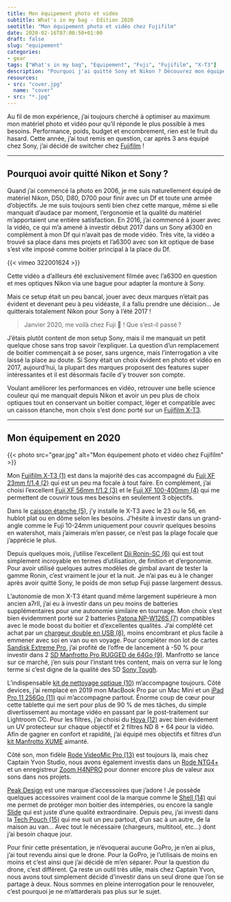```yaml
---
title: Mon équipement photo et vidéo
subtitle: What's in my bag - Edition 2020
seotitle: "Mon équipement photo et vidéo chez Fujifilm"
date: 2020-02-16T07:00:50+01:00
draft: false
slug: "equipement"
categories:
- gear
tags: ["What's in my bag", "Equipement", "Fuji", "Fujifilm", "X-T3"]
description: "Pourquoi j'ai quitté Sony et Nikon ? Découvrez mon équipement photo et vidéo chez Fujifilm et tout ce qu'il y a dans mon sac photo en 2020."
resources:
- src: "cover.jpg"
  name: "cover"
- src: "*.jpg"
---
```


Au fil de mon expérience, j’ai toujours cherché à optimiser au maximum mon matériel photo et vidéo pour qu’il réponde le plus possible à mes besoins. Performance, poids, budget et encombrement, rien est le fruit du hasard.
Cette année, j’ai tout remis en question, car après 3 ans équipé chez Sony, j’ai décidé de switcher chez [Fujifilm](https://www.digit-photo.com/partenaire/Fujifilm/?dpa_id=23) !

***

## Pourquoi avoir quitté Nikon et Sony ?

Quand j’ai commencé la photo en 2006, je me suis naturellement équipé de matériel Nikon, D50, D80, D700 pour finir avec un Df et toute une armée d’objectifs. Je me suis toujours senti bien chez cette marque, même si elle manquait d’audace par moment, l’ergonomie et la qualité du matériel m’apportaient une entière satisfaction.
En 2016, j’ai commencé à jouer avec la vidéo, ce qui m’a amené à investir début 2017 dans un Sony a6300 en complément à mon Df qui n’avait pas de mode vidéo. Très vite, la vidéo a trouvé sa place dans mes projets et l’a6300 avec son kit optique de base s’est vite imposé comme boitier principal à la place du Df.

<div>
{{< vimeo 322001624 >}}
</div>

Cette vidéo a d’ailleurs été exclusivement filmée avec l’a6300 en question et mes optiques Nikon via une bague pour adapter la monture à Sony.

Mais ce setup était un peu bancal, jouer avec deux marques n’était pas évident et devenant peu à peu vidéaste, il a fallu prendre une décision… Je quitterais totalement Nikon pour Sony à l’été 2017 !

> Janvier 2020, me voilà chez Fuji 🤔 ! Que s’est-il passé ?

J’étais plutôt content de mon setup Sony, mais il me manquait un petit quelque chose sans trop savoir l’expliquer. La question d’un remplacement de boitier commençait à se poser, sans urgence, mais l’interrogation a vite laissé la place au doute.
Si Sony était un choix évident en photo et vidéo en 2017, aujourd’hui, la plupart des marques proposent des features super intéressantes et il est désormais facile d’y trouver son compte.

Voulant améliorer les performances en vidéo, retrouver une belle science couleur qui me manquait depuis Nikon et avoir un peu plus de choix optiques tout en conservant un boitier compact, léger et compatible avec un caisson étanche, mon choix s’est donc porté sur un [Fujifilm X-T3](https://www.digit-photo.com/FUJI-X-T3-Boitier-Nu-Noir-rFUJIXT3BK.html?dpa_id=23).

***

## Mon équipement en 2020

{{< photo src="gear.jpg" alt="Mon équipement photo et vidéo chez Fujifilm" >}}

Mon [Fujifilm X-T3 (1)](https://www.digit-photo.com/FUJI-X-T3-Boitier-Nu-Noir-rFUJIXT3BK.html?dpa_id=23) est dans la majorité des cas accompagné du [Fuji XF 23mm f/1.4 (2)](https://www.digit-photo.com/FUJI-XF-23mm-f-1-4-R-rFUJI11508.html?dpa_id=23) qui est un peu ma focale à tout faire. En complément, j’ai choisi l’excellent [Fuji XF 56mm f/1.2 (3)](https://www.digit-photo.com/FUJI-XF-56mm-f-1-2-R-Noir-rFUJI11510.html?dpa_id=23) et le [Fuji XF 100-400mm (4)](https://www.digit-photo.com/FUJI-XF-100-400mm-f-4-5-5-6-R-LM-OIS-WR-Noir-rFUJI16501109.html?dpa_id=23) qui me permettent de couvrir tous mes besoins en seulement 3 objectifs.

Dans le [caisson étanche (5)](https://seafrogs.com.hk/collections/fujifilm/products/fujifilm-x-t3-40m-130ft-underwater-camera-housing-kit-with-seafrogs-dry-dome-port-v-1-white), j’y installe le X-T3 avec le 23 ou le 56, en hublot plat ou en dôme selon les besoins. J’hésite à investir dans un grand-angle comme le Fuji 10-24mm uniquement pour couvrir quelques besoins en watershot, mais j’aimerais m’en passer, ce n’est pas la plage focale que j’apprécie le plus.

Depuis quelques mois, j’utilise l’excellent [Dji Ronin-SC (6)](https://www.digit-photo.com/DJI-Ronin-SC-Stabilisateur-rDJIRONINSC.html?dpa_id=23) qui est tout simplement incroyable en termes d’utilisation, de finition et d’ergonomie. Pour avoir utilisé quelques autres modèles de gimbal avant de tester la gamme Ronin, c’est vraiment le jour et la nuit. Je n’ai pas eu à le changer après avoir quitté Sony, le poids de mon setup Fuji passe largement dessus.

L’autonomie de mon X-T3 étant quand même largement supérieure à mon ancien a7rII, j’ai eu à investir dans un peu moins de batteries supplémentaires pour une autonomie similaire en tournage. Mon choix s’est bien évidemment porté sur 2 batteries [Patona NP-W126S (7)](https://www.digit-photo.com/PATONA-Batterie-Fujifilm-NP-W126S-rPATONA1279.html?dpa_id=23) compatibles avec le mode boost du boitier et d’excellentes qualités. J’ai complété cet achat par un [chargeur double en USB (8)](https://amzn.to/2OXN6Tz), moins encombrant et plus facile à emmener avec soi en van ou en voyage.
Pour compléter mon lot de cartes [Sandisk Extreme Pro](https://amzn.to/3bGbvXx), j’ai profité de l’offre de lancement à -50 % pour investir dans 2 [SD Manfrotto Pro RUGGED de 64Go (9)](https://www.manfrotto.com/fr-fr/carte-memoire-sdxc-pro-rugged-64gb-uhs-ii-v90-u3-280mb-s-manprosd64/). Manfrotto se lance sur ce marché, j’en suis pour l’instant très content, mais on verra sur le long terme si c’est digne de la qualité des SD [Sony Tough](https://amzn.to/2SP4sDi).

L’indispensable [kit de nettoyage optique (10)](https://amzn.to/37ylBWY) m’accompagne toujours. Côté devices, j’ai remplacé en 2019 mon MacBook Pro par un Mac Mini et un [iPad Pro 11 256Go (11)](https://amzn.to/39D4eFV) qui m’accompagne partout. Énorme coup de cœur pour cette tablette qui me sert pour plus de 90 % de mes tâches, du simple divertissement au montage vidéo en passant par le post-traitement sur Lightroom CC.
Pour les filtres, j’ai choisi du [Hoya (12)](https://www.digit-photo.com/Filtres-vissants-aFA0032/Hoya/+choixMarque-821|?dpa_id=23) avec bien évidement un UV protecteur sur chaque objectif et 2 filtres ND 8 + 64 pour la vidéo. Afin de gagner en confort et rapidité, j’ai équipé mes objectifs et filtres d’un [kit Manfrotto XUME](https://www.digit-photo.com/Filtres-vissants-aFA0032/Xume/?dpa_id=23) aimanté.

Côté son, mon fidèle [Rode VideoMic Pro (13)](https://amzn.to/2Hp43Ce) est toujours là, mais chez Captain Yvon Studio, nous avons également investis dans un [Rode NTG4+](https://amzn.to/39CCZLJ) et un enregistreur [Zoom H4NPRO](https://amzn.to/39AbEdd) pour donner encore plus de valeur aux sons dans nos projets.

[Peak Design](https://www.amazon.fr/stores/node/3462984031?_encoding=UTF8&field-lbr_brands_browse-bin=Peak%20Design&ref_=bl_dp_s_web_3462984031) est une marque d’accessoires que j’adore ! Je possède quelques accessoires vraiment cool de la marque comme le [Shell (14)](https://amzn.to/37y9oSh) qui me permet de protéger mon boitier des intempéries, ou encore la sangle [Slide](https://amzn.to/2uSkK6a) qui est juste d’une qualité extraordinaire. Depuis peu, j’ai investi dans la [Tech Pouch (15)](https://amzn.to/38xQ4pA) qui me suit un peu partout, d’un sac à un autre, de la maison au van… Avec tout le nécessaire (chargeurs, multitool, etc...) dont j’ai besoin chaque jour.

Pour finir cette présentation, je n’évoquerai aucune GoPro, je n’en ai plus, j’ai tout revendu ainsi que le drone. Pour la GoPro, je l’utilisais de moins en moins et c’est ainsi que j’ai décidé de m’en séparer.
Pour la question du drone, c’est différent. Ça reste un outil très utile, mais chez Captain Yvon, nous avons tout simplement décidé d’investir dans un seul drone que l’on se partage à deux. Nous sommes en pleine interrogation pour le renouveler, c’est pourquoi je ne m’attarderais pas plus sur le sujet.
